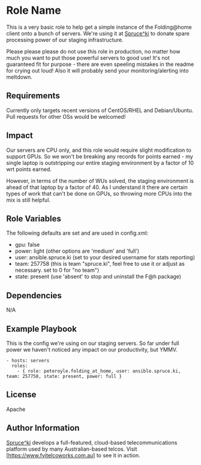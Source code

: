 Role Name
=========

This is a very basic role to help get a simple instance of the Folding@home
client onto a bunch of servers. We're using it at [Spruce^ki](https://spruce.ki)
to donate spare processing power of our staging infrastructure.

Please please please do not use this role in production, no matter how much you
want to put those powerful servers to good use! It's not guaranteed fit for
purpose - there are even speeling mistakes in the readme for crying out loud!
Also it will probably send your monitoring/alerting into meltdown.

Requirements
------------

Currently only targets recent versions of CentOS/RHEL and Debian/Ubuntu. Pull
requests for other OSs would be welcomed!

Impact
------

Our servers are CPU only, and this role would require slight modification to
support GPUs. So we won't be breaking any records for points earned - my single
laptop is outstripping our entire staging environment by a factor of 10 wrt
points earned.

However, in terms of the number of WUs solved, the staging environment is ahead
of that laptop by a factor of 40. As I understand it there are certain types of
work that can't be done on GPUs, so throwing more CPUs into the mix is still
helpful.

Role Variables
--------------

The following defaults are set and are used in config.xml:

* gpu: false
* power: light (other options are 'medium' and 'full')
* user: ansible.spruce.ki (set to your desired username for stats reporting)
* team: 257758 (this is team "spruce.ki", feel free to use it or adjust as necessary. set to 0 for "no team")
* state: present (use 'absent' to stop and uninstall the F@h package)

Dependencies
------------

N/A

Example Playbook
----------------

This is the config we're using on our staging servers. So far under full power
we haven't noticed any impact on our productivity, but YMMV.

    - hosts: servers
      roles:
        - { role: peteroyle.folding_at_home, user: ansible.spruce.ki, team: 257758, state: present, power: full }

License
-------

Apache

Author Information
------------------

[Spruce^ki](https://spruce.ki) develops a full-featured, cloud-based
telecommunications platform used by many Australian-based telcos. Visit
[https://www.fyitelcoworks.com.au] to see it in action.
